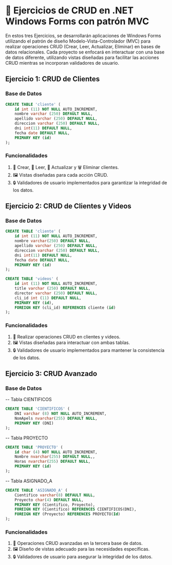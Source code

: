 ﻿# 📁 Ejercicios de CRUD en .NET Windows Forms con patrón MVC

En estos tres Ejercicios, se desarrollarán aplicaciones de Windows Forms utilizando el patrón de diseño Modelo-Vista-Controlador (MVC) para realizar operaciones CRUD (Crear, Leer, Actualizar, Eliminar) en bases de datos relacionales. Cada proyecto se enfocará en interactuar con una base de datos diferente, utilizando vistas diseñadas para facilitar las acciones CRUD mientras se incorporan validadores de usuario.

## Ejercicio 1: CRUD de Clientes

### Base de Datos

```sql
CREATE TABLE 'cliente' (
    id int (11) NOT NULL AUTO_INCREMENT,
    nombre varchar (250) DEFAULT NULL,
    apellido varchar (250) DEFAULT NULL,
    direccion varchar (250) DEFAULT NULL,
    dni int(11) DEFAULT NULL,
    fecha date DEFAULT NULL,
    PRIMARY KEY (id)
);
```

### Funcionalidades

1. 📝 Crear, 📖 Leer, 🔄 Actualizar y 🗑️ Eliminar clientes.
2. 🖼️ Vistas diseñadas para cada acción CRUD.
3. 🔒 Validadores de usuario implementados para garantizar la integridad de los datos.


## Ejercicio 2: CRUD de Clientes y Videos

### Base de Datos

```sql
CREATE TABLE 'cliente' (
    id int (11) NOT NULL AUTO_INCREMENT,
    nombre varchar(250) DEFAULT NULL,
    apellido varchar (250) DEFAULT NULL,
    direccion varchar (250) DEFAULT NULL,
    dni int(11) DEFAULT NULL,
    fecha date DEFAULT NULL,
    PRIMARY KEY (id)
);
```
```sql
CREATE TABLE 'videos' (
    id int (11) NOT NULL AUTO_INCREMENT,
    title varchar (250) DEFAULT NULL,
    director varchar (250) DEFAULT NULL,
    cli_id int (11) DEFAULT NULL,
    PRIMARY KEY (id),
    FOREIGN KEY (cli_id) REFERENCES cliente (id)
);
```

### Funcionalidades

1. 📝 Realizar operaciones CRUD en clientes y videos.
2. 🖼️ Vistas diseñadas para interactuar con ambas tablas.
3. 🔒 Validadores de usuario implementados para mantener la consistencia de los datos.


## Ejercicio 3: CRUD Avanzado

### Base de Datos

-- Tabla CIENTIFICOS
```sql
CREATE TABLE 'CIENTIFICOS' (
    DNI varchar (8) NOT NULL AUTO_INCREMENT,
    NomApels nvarchar(255) DEFAULT NULL,
    PRIMARY KEY (DNI)
);
```

-- Tabla PROYECTO
```sql
CREATE TABLE 'PROYECTO' (
    id char (4) NOT NULL AUTO_INCREMENT,
    Nombre nvarchar(255) DEFAULT NULL,,
    Horas nvarchar(255) DEFAULT NULL,
    PRIMARY KEY (id)
);
```

-- Tabla ASIGNADO_A
```sql
CREATE TABLE 'ASIGNADO_A' (
    Cientifico varchar(8) DEFAULT NULL,
    Proyecto char(4) DEFAULT NULL,
    PRIMARY KEY (Cientifico, Proyecto),
    FOREIGN KEY (Cientifico) REFERENCES CIENTIFICOS(DNI),
    FOREIGN KEY (Proyecto) REFERENCES PROYECTO(Id)
);
```

### Funcionalidades

1. 📝 Operaciones CRUD avanzadas en la tercera base de datos.
2. 🖼️ Diseño de vistas adecuado para las necesidades específicas.
3. 🔒 Validadores de usuario para asegurar la integridad de los datos.